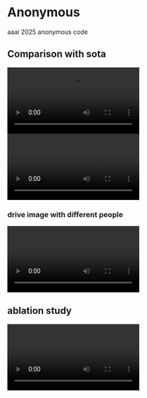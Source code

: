 # Anonymous
aaai 2025 anonymous code

## Comparison with sota

<video src="src/comparisons1.mp4"></video>
<video src="src/comparisons2.mp4"></video>

### drive image with different people
<video src="src/cosplay.mp4"></video>

## ablation study
<video src="src/ablation.mp4"></video>
